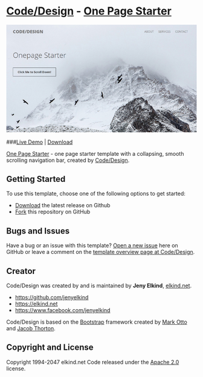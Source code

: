 # [Code/Design](http://codedesign.elkind.net/) - [One Page Starter](http://codedesign.elkind.net/htmlandbootstrap/one-page-starter-html-bootstrap/)

<img src="https://raw.githubusercontent.com/elkindnet/codedesign-onepage-starter/gh-pages/screenshot.jpg">

###[Live Demo](http://codedesign.elkind.net/htmlandbootstrap/one-page-starter-html-bootstrap/)   |   [Download](https://github.com/elkindnet/codedesign-onepage-starter/archive/gh-pages.zip)

[One Page Starter](http://codedesign.elkind.net/htmlandbootstrap/one-page-starter-html-bootstrap/) - one page starter template with a collapsing, smooth scrolling navigation bar, created by [Code/Design](http://codedesign.elkind.net/).

## Getting Started

To use this template, choose one of the following options to get started:
* [Download](https://github.com/elkindnet/codedesign-onepage-starter/archive/gh-pages.zip) the latest release on Github
* [Fork](https://github.com/elkindnet/codedesign-onepage-starter/fork) this repository on GitHub

## Bugs and Issues

Have a bug or an issue with this template? [Open a new issue](https://github.com/elkindnet/codedesign-onepage-starter/issues) here on GitHub or leave a comment on the [template overview page at Code/Design](http://codedesign.elkind.net/htmlandbootstrap/one-page-starter-html-bootstrap/).

## Creator

Code/Design was created by and is maintained by **Jeny Elkind**, [elkind.net](http://elkind.net/).

* https://github.com/jenyelkind
* https://elkind.net
* https://www.facebook.com/jenyelkind

Code/Design is based on the [Bootstrap](http://getbootstrap.com/) framework created by [Mark Otto](https://twitter.com/mdo) and [Jacob Thorton](https://twitter.com/fat).


## Copyright and License

Copyright 1994-2047 elkind.net Code released under the [Apache 2.0](https://github.com/elkindnet/codedesign-small-business/blob/gh-pages/LICENSE) license.
